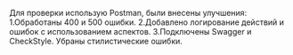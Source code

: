 Для проверки использую Postman, были внесены улучшения:
1.Обработаны 400 и 500 ошибки.
2.Добавлено логирование действий и ошибок с использованием аспектов.
3.Подключены Swagger и CheckStyle. Убраны стилистические ошибки.
